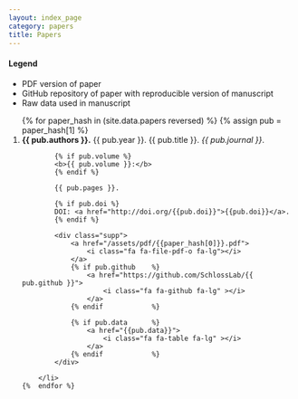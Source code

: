 ```yaml
---
layout: index_page
category: papers
title: Papers
---
```


<div class="bibliography">

<div class="legend">
	<h4>Legend</h4>
	<ul>
		<li><i class="fa fa-file-pdf-o fa-lg"></i> PDF version of paper</li>
		<li><i class="fa fa-github fa-lg" ></i> GitHub repository of paper with reproducible version of manuscript</li>
		<li><i class="fa fa-table fa-lg" ></i> Raw data used in manuscript</li>
	</ul>
</div>

<ol>
	{%	for paper_hash in (site.data.papers reversed)	%}
		{%	assign pub = paper_hash[1]	%}
		<li>
			<b>{{ pub.authors }}.</b>
			{{ pub.year }}.
			{{ pub.title }}.
			<i>{{ pub.journal }}</i>.

			{% if pub.volume %}
			<b>{{ pub.volume }}:</b>
			{% endif %}

			{{ pub.pages }}.

			{% if pub.doi %}
			DOI: <a href="http://doi.org/{{pub.doi}}">{{pub.doi}}</a>.
			{% endif %}

			<div class="supp">
				<a href="/assets/pdf/{{paper_hash[0]}}.pdf">
					<i class="fa fa-file-pdf-o fa-lg"></i>
				</a>
				{% if pub.github	%}
					<a href="https://github.com/SchlossLab/{{ pub.github }}">
						<i class="fa fa-github fa-lg" ></i>
					</a>
				{% endif			%}

				{% if pub.data		%}
					<a href="{{pub.data}}">
						<i class="fa fa-table fa-lg" ></i>
					</a>
				{% endif			%}
			</div>

		</li>
	{%	endfor %}
</ol>
</div>
